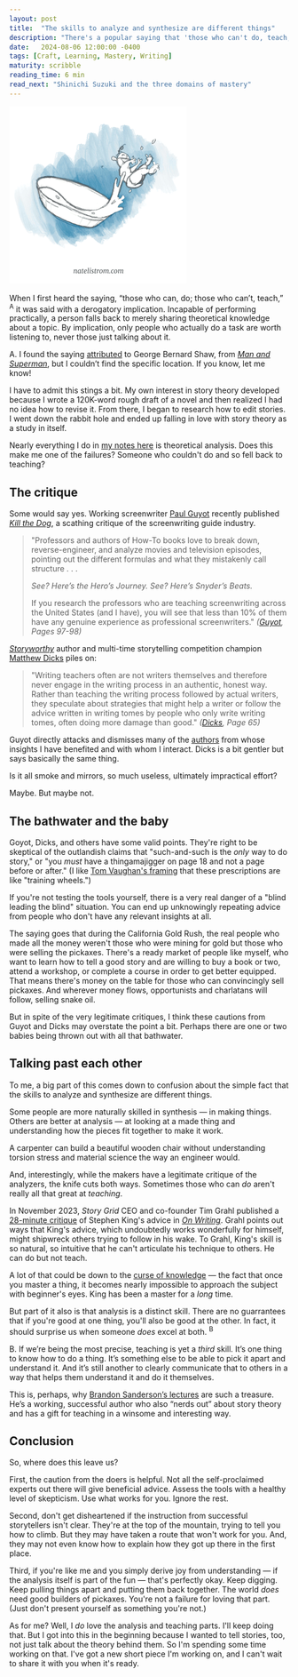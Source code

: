 ```yaml
---
layout: post
title:  "The skills to analyze and synthesize are different things"
description: "There's a popular saying that 'those who can't do, teach,' but the truth is more nuanced."
date:   2024-08-06 12:00:00 -0400
tags: [Craft, Learning, Mastery, Writing]
maturity: scribble
reading_time: 6 min
read_next: "Shinichi Suzuki and the three domains of mastery"
---
```


<img src="/assets/img/bathwater-baby.png" alt="A sketch of a basin tipping with a laughing baby flying out." style="max-width:320px;">

<p class="dropCap">When I first heard the saying, &ldquo;those who can, do; those who can&rsquo;t, teach,&rdquo; <sup class="aside">A</sup> it was said with a derogatory implication. Incapable of performing practically, a person falls back to merely sharing theoretical knowledge about a topic. By implication, only people who actually do a task are worth listening to, never those just talking about it.</p>

<aside>
A. I found the saying <a href="https://www.ethicssage.com/2023/04/those-who-can-do-those-who-cant-teach.html">attributed</a> to George Bernard Shaw, from <em><a href="https://www.gutenberg.org/files/3328/3328-h/3328-h.htm">Man and Superman</a></em>, but I couldn&rsquo;t find the specific location. If you know, let me know!
</aside>

I have to admit this stings a bit. My own interest in story theory developed because I wrote a 120K-word rough draft of a novel and then realized I had no idea how to revise it. From there, I began to research how to edit stories. I went down the rabbit hole and ended up falling in love with story theory as a study in itself. 

Nearly everything I do in [my notes here](/notes) is theoretical analysis. Does this make me one of the failures? Someone who couldn't do and so fell back to teaching?

## The critique

Some would say yes. Working screenwriter [Paul Guyot](https://www.imdb.com/name/nm0349935/) recently published _[Kill the Dog](https://www.goodreads.com/book/show/193551337-kill-the-dog)_, a scathing critique of the screenwriting guide industry.

> "Professors and authors of How-To books love to break down, reverse-engineer, and analyze movies and television episodes, pointing out the different formulas and what they mistakenly call structure . . .  
>  
> _See? Here’s the Hero’s Journey. See? Here’s Snyder’s Beats._   
>  
> If you research the professors who are teaching screenwriting across the United States (and I have), you will see that less than 10% of them have any genuine experience as professional screenwriters." <cite>(<a href="/bibliography#guyot2023">Guyot</a>, Pages 97-98)</cite>

_[Storyworthy](https://www.goodreads.com/book/show/37786022-storyworthy)_ author and multi-time storytelling competition champion [Matthew Dicks](https://matthewdicks.com/storyworthy/) piles on:

> "Writing teachers often are not writers themselves and therefore never engage in the writing process in an authentic, honest way. Rather than teaching the writing process followed by actual writers, they speculate about strategies that might help a writer or follow the advice written in writing tomes by people who only write writing tomes, often doing more damage than good." <cite>(<a href="/bibliography#dicks2018">Dicks</a>, Page 65)</cite>

Guyot directly attacks and dismisses many of the [authors](/bibliography#books) from whose insights I have benefited and with whom I interact. Dicks is a bit gentler but says basically the same thing. 

Is it all smoke and mirrors, so much useless, ultimately impractical effort?

Maybe. But maybe not.

## The bathwater and the baby

Goyot, Dicks, and others have some valid points. They're right to be skeptical of the outlandish claims that "such-and-such is the _only_ way to do story," or "you _must_ have a thingamajigger on page 18 and not a page before or after." (I like [Tom Vaughan's framing](https://x.com/storyandplot/status/1783599151311179968) that these prescriptions are like "training wheels.")

If you're not testing the tools yourself, there is a very real danger of a "blind leading the blind" situation. You can end up unknowingly repeating advice from people who don't have any relevant insights at all. 

The saying goes that during the California Gold Rush, the real people who made all the money weren't those who were mining for gold but those who were selling the pickaxes. There's a ready market of people like myself, who want to learn how to tell a good story and are willing to buy a book or two, attend a workshop, or complete a course in order to get better equipped. That means there's money on the table for those who can convincingly sell pickaxes. And wherever money flows, opportunists and charlatans will follow, selling snake oil.

But in spite of the very legitimate critiques, I think these cautions from Guyot and Dicks may overstate the point a bit. Perhaps there are one or two babies being thrown out with all that bathwater.

## Talking past each other

To me, a big part of this comes down to confusion about the simple fact that the skills to analyze and synthesize are different things.

Some people are more naturally skilled in synthesis — in making things. Others are better at analysis — at looking at a made thing and understanding how the pieces fit together to make it work.

A carpenter can build a beautiful wooden chair without understanding torsion stress and material science the way an engineer would.

And, interestingly, while the makers have a legitimate critique of the analyzers, the knife cuts both ways. Sometimes those who can _do_ aren't really all that great at _teaching_. 

In November 2023, _Story Grid_ CEO and co-founder Tim Grahl published a [28-minute critique](https://www.youtube.com/watch?v=nOEF4lV70j4) of Stephen King's advice in _[On Writing](https://www.goodreads.com/book/show/10569.On_Writing)_. Grahl points out ways that King's advice, which undoubtedly works wonderfully for himself, might shipwreck others trying to follow in his wake. To Grahl, King's skill is so natural, so intuitive that he can't articulate his technique to others. He can do but not teach. 

A lot of that could be down to the [curse of knowledge](https://en.wikipedia.org/wiki/Curse_of_knowledge) — the fact that once you master a thing, it becomes nearly impossible to approach the subject with beginner's eyes. King has been a master for a _long_ time.

But part of it also is that analysis is a distinct skill. There are no guarrantees that if you're good at one thing, you'll also be good at the other. In fact, it should surprise us when someone _does_ excel at both. <sup class="aside">B</sup>

<aside>
<p>B. If we&rsquo;re being the most precise, teaching is yet a <em>third</em> skill. It&rsquo;s one thing to know how to do a thing. It&rsquo;s something else to be able to pick it apart and understand it. And it&rsquo;s still another to clearly communicate that to others in a way that helps them understand it and do it themselves.</p>

<p>This is, perhaps, why <a href="https://www.brandonsanderson.com/2016-sanderson-lectures/">Brandon Sanderson&rsquo;s lectures</a> are such a treasure. He&rsquo;s a working, successful author who also &ldquo;nerds out&rdquo; about story theory and has a gift for teaching in a winsome and interesting way.</p>
</aside>

## Conclusion

So, where does this leave us?

First, the caution from the doers is helpful. Not all the self-proclaimed experts out there will give beneficial advice. Assess the tools with a healthy level of skepticism. Use what works for you. Ignore the rest.

Second, don't get disheartened if the instruction from successful storytellers isn't clear. They're at the top of the mountain, trying to tell you how to climb. But they may have taken a route that won't work for you. And, they may not even know how to explain how they got up there in the first place.

Third, if you're like me and you simply derive joy from understanding — if the analysis itself is part of the fun — that's perfectly okay. Keep digging. Keep pulling things apart and putting them back together. The world _does_ need good builders of pickaxes. You're not a failure for loving that part. (Just don't present yourself as something you're not.)

As for me? Well, I _do_ love the analysis and teaching parts. I'll keep doing that. But I got into this in the beginning because I wanted to tell stories, too, not just talk about the theory behind them. So I'm spending some time working on that. I've got a new short piece I'm working on, and I can't wait to share it with you when it's ready.